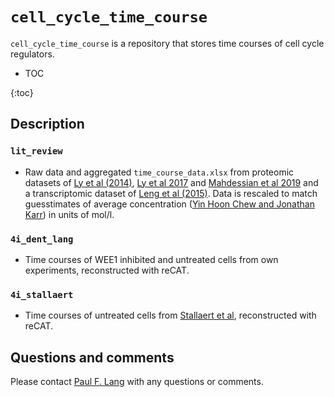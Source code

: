 # `cell_cycle_time_course`

`cell_cycle_time_course` is a repository that stores time courses of cell cycle regulators.

* TOC

{:toc}

## Description

### `lit_review`
* Raw data and aggregated `time_course_data.xlsx` from proteomic datasets of [Ly et al (2014)](https://doi.org/10.7554/eLife.01630), [Ly et al 2017](https://www.ncbi.nlm.nih.gov/pmc/articles/PMC5650473/) and [Mahdessian et al 2019](https://www.biorxiv.org/content/10.1101/543231v1) and a transcriptomic dataset of [Leng et al (2015)](https://www.nature.com/articles/nmeth.3549). Data is rescaled to match guesstimates of average concentration ([Yin Hoon Chew and Jonathan Karr](https://github.com/KarrLab/h1_hesc/blob/master/h1_hesc/kb_gen/core.xlsx)) in units of mol/l.

### `4i_dent_lang`
* Time courses of WEE1 inhibited and untreated cells from own experiments, reconstructed with reCAT.

### `4i_stallaert`
* Time courses of untreated cells from [Stallaert et al](https://www.biorxiv.org/content/10.1101/2021.02.11.430845v1), reconstructed with reCAT.

## Questions and comments
Please contact [Paul F. Lang](mailto:paul.lang@wolfson.ox.ac.uk) with any questions or comments.
